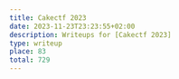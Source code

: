 ```yaml
---
title: Cakectf 2023
date: 2023-11-23T23:23:55+02:00
description: Writeups for [Cakectf 2023]
type: writeup
place: 83
total: 729
---
```

